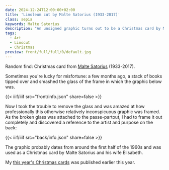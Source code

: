 ```yaml
---
date: 2024-12-24T12:00:00+02:00
title: 'Linoleum cut by Malte Satorius (1933-2017)'
class: sepia
keywords: Malte Satorius
description: "An unsigned graphic turns out to be a Christmas card by Malte Satorius"
tags:
  - Art
  - Linocut
  - Christmas
preview: front/full/full/0/default.jpg
---
```


Random find: Christmas card from [Malte Satorius](https://de.wikipedia.org/wiki/Malte_Sartorius) (1933-2017).
<!--more-->

Sometimes you're lucky for misfortune: a few months ago, a stack of books tipped over and smashed the glass of the frame in which the graphic below was.

{{< iiif/iiif src="front/info.json" share=false >}}

Now I took the trouble to remove the glass and was amazed at how professionally this otherwise relatively inconspicuous graphic was framed. As the broken glass was attached to the passe-partout, I had to frame it out completely and discovered a reference to the artist and purpose on the back:

{{< iiif/iiif src="back/info.json" share=false >}}

The graphic probably dates from around the first half of the 1960s and was used as a Christmas card by Malte Satorius and his wife Elisabeth.

My [this year's Christmas cards](http://localhost:1313/post/christmas-2024/) was published earlier this year.
